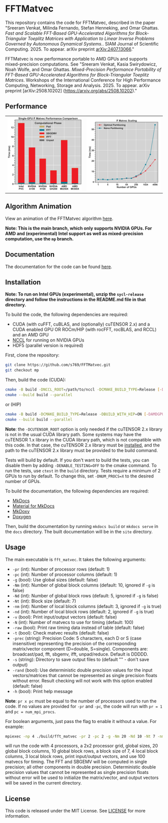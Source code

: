 # FFTMatvec

This repository contains the code for FFTMatvec, described in the paper "Sreeram Venkat, Milinda Fernando, Stefan Henneking, and Omar Ghattas. _Fast and Scalable FFT-Based GPU-Accelerated Algorithms for Block-Triangular Toeplitz Matrices with Application to Linear Inverse Problems Governed by Autonomous Dynamical Systems._. SIAM Journal of Scientific Computing. 2025. To appear. arXiv preprint [arXiv:2407.13066](https://arxiv.org/abs/2407.13066)."

FFTMatvec is now performance portable to AMD GPUs and supports mixed-precision computations. See "Sreeram Venkat, Kasia Swirydowicz, Noah Wolfe, and Omar Ghattas. _Mixed-Precision Performance Portability of FFT-Based GPU-Accelerated Algorithms for Block-Triangular Toeplitz Matrices_. Workshops of the International Conference for High Performance Computing, Networking, Storage and Analysis. 2025. To appear. arXiv preprint [arXiv:2508.10202] (https://arxiv.org/abs/2508.10202)."



## Performance

<table>
<tr>
<td>
<img src="docs/images/runtime_comparison.svg" alt="Runtime Performance Comparison" width="500"/>
</td>
<td>
<img src="docs/images/grid_test_scaling.svg" alt="Scaling Plot" width="500"/>
</td>
</tr>
</table>


## Algorithm Animation

View an animation of the FFTMatvec algorithm [here](https://www.youtube.com/embed/hc81_WzGF_Q?si=U6o0cGKMnjdLI-QU).

**Note: This is the main branch, which only supports NVIDIA GPUs. For AMD and (experimental) Intel support as well as mixed-precision computation, use the `mp` branch.**

## Documentation

The documentation for the code can be found [here](https://fftmatvec.readthedocs.io/en/latest/). 

## Installation

**Note: To run on Intel GPUs (experimental), unzip the `sycl-release` directory and follow the instructions in the README.md file in that directory.**


To build the code, the following dependencies are required:

- CUDA (with cuFFT, cuBLAS, and (optionally) cuTENSOR 2.x) and a CUDA enabled GPU OR ROCm/HIP (with rocFFT, rocBLAS, and RCCL) and an AMD GPU
- [NCCL](https://github.com/NVIDIA/nccl) for running on NVIDIA GPUs
- HDF5 (parallel version is required)

First, clone the repository:
```bash
git clone https://github.com/s769/FFTMatvec.git
git checkout mp
```

Then, build the code (CUDA):
```bash
cmake -B build -DNCCL_ROOT=/path/to/nccl -DCMAKE_BUILD_TYPE=Release [-DCUTENSOR_ROOT=/path/to/cutensor] [-DCUDA_ARCH=XX]
cmake --build build --parallel
```
or (HIP)
```bash
cmake -B build -DCMAKE_BUILD_TYPE=Release -DBUILD_WITH_HIP=ON [-DAMDGPU_TARGETS=gfxABC]
cmake --build build --parallel
```

**Note**: the `-DCUTENSOR_ROOT` option is only needed if the cuTENSOR 2.x library is not in the usual CUDA library path. Some systems may have the cuTENSOR 1.x library in the CUDA library path, which is not compatible with this code. In that case, the cuTENSOR 2.x library must be [installed](https://developer.nvidia.com/cutensor-downloads), and the path to the cuTENSOR 2.x library must be provided to the build command.

Tests will build by default. If you don't want to build the tests, you can disable them by adding `-DENABLE_TESTING=OFF` to the cmake command. To run the tests, use `ctest` in the `build` directory. Tests require a minimum of 2 GPUs to run by default. To change this, set `-DNUM_PROCS=X` to the desired number of GPUs.


To build the documentation, the following dependencies are required:

- [MkDocs](https://www.mkdocs.org/)
- [Material for MkDocs](https://squidfunk.github.io/mkdocs-material/)
- [MkDoxy](https://github.com/JakubAndrysek/MkDoxy)
- [Doxygen](https://www.doxygen.nl/index.html)

Then, build the documentation by running `mkdocs build` or `mkdocs serve` in the `docs` directory. The built documentation will be in the `site` directory.


## Usage

The main executable is `fft_matvec`. It takes the following arguments:

- `-pr` (int): Number of processor rows (default: 1)
- `-pc` (int): Number of processor columns (default: 1)
- `-g` (bool): Use global sizes (default: false)
- `-Nm` (int): Number of global block columns (default: 10, ignored if `-g` is false)
- `-Nd` (int): Number of global block rows (default: 5, ignored if `-g` is false)   
- `-Nt` (int): Block size (default: 7)
- `-nm` (int): Number of local block columns (default: 3, ignored if `-g` is true)
- `-nd` (int): Number of local block rows (default: 2, ignored if `-g` is true)
- `-v` (bool): Print input/output vectors (default: false)
- `-N` (int): Number of matvecs to use for timing (default: 100)
- `-raw` (bool): Print raw timing data instead of table (default: false)
- `-t` (bool): Check matvec results (default: false)
- `-prec` (string): Precision Code: 5 characters, each D or S (case insensitive) representing the precision of the corresponding matrix/vector component (D=double, S=single). Components are: broadcast/pad, fft, sbgemv, ifft, unpad/reduce. Default is DDDDD.
- `-s` (string): Directory to save output files to (default "" - don't save output)
- `-rand` (bool): Use deterministic double precision values for the input vectors/matrices that cannot be represented as single precision floats without error. Result checking will not work with this option enabled (default: false)
- `-h` (bool): Print help message

**Note**: `pr x pc` must be equal to the number of processors used to run the code. If no values are provided for `-pr` and `-pc`, the code will run with `pr = 1` and `pc = num_mpi_procs`.

For boolean arguments, just pass the flag to enable it without a value. For example:
```bash
mpiexec -np 4 ./build/fft_matvec -pr 2 -pc 2 -g -Nm 20 -Nd 10 -Nt 7 -nm 4 -nd 3 -v -N 100 -prec dssdd -rand -s .
```

will run the code with 4 processors, a 2x2 processor grid, global sizes, 20 global block columns, 10 global block rows, a block size of 7, 4 local block columns, 3 local block rows, print input/output vectors, and use 100 matvecs for timing. The FFT and SBGEMV will be computed in single precision; all other components in double precision. Deterministic double precision values that cannot be represented as single precision floats without error will be used to initialize the matrix/vector, and output vectors will be saved in the current directory.



## License

This code is released under the MIT License. See [LICENSE](LICENSE) for more information.






